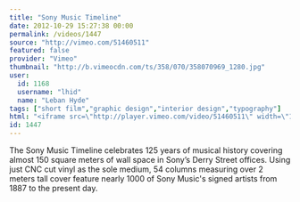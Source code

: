 ```yaml
---
title: "Sony Music Timeline"
date: 2012-10-29 15:27:38 00:00
permalink: /videos/1447
source: "http://vimeo.com/51460511"
featured: false
provider: "Vimeo"
thumbnail: "http://b.vimeocdn.com/ts/358/070/358070969_1280.jpg"
user:
  id: 1168
  username: "lhid"
  name: "Leban Hyde"
tags: ["short film","graphic design","interior design","typography"]
html: "<iframe src=\"http://player.vimeo.com/video/51460511\" width=\"1280\" height=\"720\" frameborder=\"0\" webkitAllowFullScreen mozallowfullscreen allowFullScreen></iframe>"
id: 1447
---
```


The Sony Music Timeline celebrates 125 years of musical history covering almost 150 square meters of wall space in Sony’s Derry Street offices. Using just CNC cut vinyl as the sole medium, 54 columns measuring over 2 meters tall cover feature nearly 1000 of Sony Music's signed artists from 1887 to the present day.